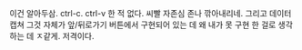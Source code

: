 이건 알아두삼. ctrl-c. ctrl-v 한 적 없다. 씨빨 자존심 존나 깎아내리네. 그리고 데이터 캡쳐 그것 자체가 앞/뒤로가기 버튼에서 구현되어 있는 데
왜 내가 못 구현 한 걸로 생각하는 데 ㅈ같게. 저격이다.
